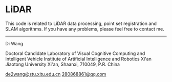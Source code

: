# LiDAR
This code is related to LiDAR data processing, point set registration and SLAM algorithms.
If you have any problems, please feel free to contact me.

-------------------
Di Wang 

Doctoral Candidate 
Laboratory of Visual Cognitive Computing and Intelligent Vehicle
Institute of Artificial Intelligence and Robotics
Xi'an Jiaotong University 
Xi'an, Shaanxi, 710049, P.R. China

de2wang@stu.xjtu.edu.cn 
280868861@qq.com
